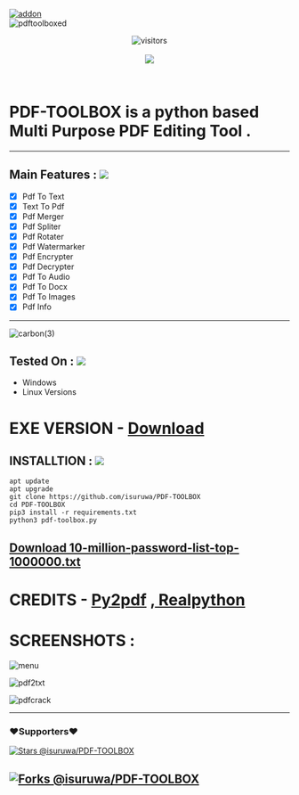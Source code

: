 <a href="https://github.com/isuruwa/PDF-TOOLBOX"><img title="addon" src="https://img.shields.io/badge/isuruwa-PDF--TOOLBOX-brightgreen?style=for-the-badge&logo=appveyor"></a>
<br>
![pdftoolboxed](https://user-images.githubusercontent.com/72663288/127748532-01c884ce-a6f3-4f50-9ee7-7ef0fa3d79c8.png)
<br>
<p align="center">
<img align="center" alt="visitors" src="https://visitor-badge.glitch.me/badge?page_id=pdftoolbox" />
  <br>
  <br>
<a href="https://hits.seeyoufarm.com"><img src="https://hits.seeyoufarm.com/api/count/incr/badge.svg?url=https%3A%2F%2Fgithub.com%2Fisuruwa&count_bg=%2379C83D&title_bg=%23555555&icon=&icon_color=%23E7E7E7&title=hits&edge_flat=false"/></a>
</p>
<br>

# PDF-TOOLBOX is a python based Multi Purpose PDF Editing  Tool .

---
## Main Features  : <img src="https://img.icons8.com/nolan/64/pdf.png"/>
- [X] Pdf To Text
- [X] Text To Pdf
- [X] Pdf Merger
- [X] Pdf Spliter
- [X] Pdf Rotater
- [X] Pdf Watermarker
- [X] Pdf Encrypter
- [X] Pdf Decrypter
- [X] Pdf To Audio
- [X] Pdf To Docx
- [X] Pdf To Images
- [X] Pdf Info
---

![carbon(3)](https://user-images.githubusercontent.com/72663288/127749314-0acce68a-15d7-48de-a9e7-4cfc7b11604f.png)

## Tested On : <img src="https://img.icons8.com/color/48/000000/pdf.png"/>

* Windows
* Linux Versions

# EXE VERSION - <a href="https://github.com/isuruwa/PDF-TOOLBOX/releases/download/PDFTOOLKIT/PDFTOOLKIT.exe">Download</a>

## INSTALLTION : <img src="https://img.icons8.com/color/48/000000/pdf.png"/>

``` 
apt update
apt upgrade
git clone https://github.com/isuruwa/PDF-TOOLBOX
cd PDF-TOOLBOX
pip3 install -r requirements.txt
python3 pdf-toolbox.py

```

## <a href="https://github.com/isuruwa/PDF-TOOLBOX/files/6911733/10-million-password-list-top-1000000.txt">Download 10-million-password-list-top-1000000.txt</a>


# CREDITS - <a href="https://pypi.org/project/py2pdf/">Py2pdf</a> ,<a href="https://realpython.com/pdf-python/"> Realpython</a>

# SCREENSHOTS : 

![menu](https://user-images.githubusercontent.com/72663288/127749986-3876ec4d-3fab-46d5-8bbb-47d93591df11.PNG)

![pdf2txt](https://user-images.githubusercontent.com/72663288/127749988-e118bb28-c35f-42f3-8218-b217a4c2ba55.PNG)

![pdfcrack](https://user-images.githubusercontent.com/72663288/127749989-c4366644-d1f8-4b3b-90c5-9a969f7c4c8c.PNG)

---
### ❤️Supporters❤️ 
[![Stars @isuruwa/PDF-TOOLBOX](https://reporoster.com/stars/dark/isuruwa/PDF-TOOLBOX)](https://github.com/isuruwa/PDF-TOOLBOX/stargazers)

[![Forks @isuruwa/PDF-TOOLBOX](https://reporoster.com/forks/dark/isuruwa/PDF-TOOLBOX)](https://github.com/isuruwa/PDF-TOOLBOX/network/members)
---

